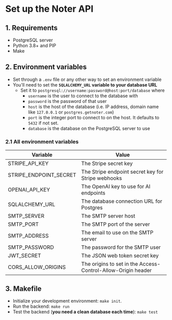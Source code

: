 # Set up the Noter API

## 1. Requirements

- PostgreSQL server
- Python 3.8+ and PIP
- Make

## 2. Environment variables

- Set through a `.env` file or any other way to set an environment variable
- You'll need to set the **`SQLALCHEMY_URL` variable to your database URL**
    - Set it to `postgresql://username:password@host:port/database` where 
        - `username` is the user to connect to the database with
        - `password` is the password of that user
        - `host` is the host of the database (i.e. IP address, domain name like `127.0.0.1` or `postgres.getnoter.com`)
        - `port` is the integer port to connect to on the host. It defaults to `5432` if not set.
        - `database` is the database on the PostgreSQL server to use

### 2.1 All environment variables

| Variable               | Value                                                        |
|------------------------|--------------------------------------------------------------|
| STRIPE_API_KEY         | The Stripe secret key                                        |
| STRIPE_ENDPOINT_SECRET | The Stripe endpoint secret key for Stripe webhooks           |
| OPENAI_API_KEY         | The OpenAI key to use for AI endpoints                       |
| SQLALCHEMY_URL         | The database connection URL for Postgres                     |
| SMTP_SERVER            | The SMTP server host                                         |
| SMTP_PORT              | The SMTP port of the server                                  |
| SMTP_ADDRESS           | The email to use on the SMTP server                          |
| SMTP_PASSWORD          | The password for the SMTP user                               |
| JWT_SECRET             | The JSON web token secret key                                |
| CORS_ALLOW_ORIGINS     | The origins to set in the Access-Control-Allow-Origin header |

## 3. Makefile

- Initialize your development environment: `make init`.
- Run the backend: `make run`
- Test the backend (**you need a clean database each time**):  `make test`